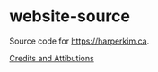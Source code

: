 # website-source

Source code for https://harperkim.ca.

[Credits and Attibutions](https://harperkim.ca/credits)